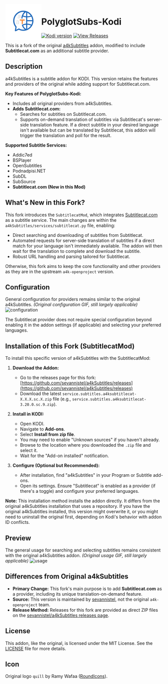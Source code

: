 <img align="left" width="115px" height="115px" src="icon.png">

# PolyglotSubs-Kodi
[![Kodi version](https://img.shields.io/badge/kodi%20versions-20--21-blue)](https://kodi.tv/)
[![View Releases](https://img.shields.io/badge/releases-on%20GitHub-blue)](https://github.com/sevannistel/a4kSubtitles/releases)

This is a fork of the original [a4kSubtitles](https://github.com/a4k-openproject/a4kSubtitles) addon, modified to include **Subtitlecat.com** as an additional subtitle provider.

## Description

a4kSubtitles is a subtitle addon for KODI. This version retains the features and providers of the original while adding support for Subtitlecat.com.

**Key Features of PolyglotSubs-Kodi:**
*   Includes all original providers from a4kSubtitles.
*   **Adds Subtitlecat.com:**
    *   Searches for subtitles on Subtitlecat.com.
    *   Supports on-demand translation of subtitles via Subtitlecat's server-side translation feature. If a direct subtitle in your desired language isn't available but can be translated by Subtitlecat, this addon will trigger the translation and poll for the result.

**Supported Subtitle Services:**
*   Addic7ed
*   BSPlayer
*   OpenSubtitles
*   Podnadpisi.NET
*   SubDL
*   SubSource
*   **Subtitlecat.com (New in this Mod)**

## What's New in this Fork?

This fork introduces the `SubtitlecatMod`, which integrates [Subtitlecat.com](https://www.subtitlecat.com) as a subtitle service. The main changes are within the `a4kSubtitles/services/subtitlecat.py` file, enabling:
*   Direct searching and downloading of subtitles from Subtitlecat.
*   Automated requests for server-side translation of subtitles if a direct match for your language isn't immediately available. The addon will then wait for the translation to complete and download the subtitle.
*   Robust URL handling and parsing tailored for Subtitlecat.

Otherwise, this fork aims to keep the core functionality and other providers as they are in the upstream `a4k-openproject` version.

## Configuration
General configuration for providers remains similar to the original a4kSubtitles.
*(Original configuration GIF, still largely applicable)*
![configuration](https://media.giphy.com/media/kewuE4BgfOnFin0vEC/source.gif)

The Subtitlecat provider does not require special configuration beyond enabling it in the addon settings (if applicable) and selecting your preferred languages.

## Installation of this Fork (SubtitlecatMod)

To install this specific version of a4kSubtitles with the SubtitlecatMod:

1.  **Download the Addon:**
    *   Go to the releases page for this fork: [https://github.com/sevannistel/a4kSubtitles/releases](https://github.com/sevannistel/a4kSubtitles/releases)
    *   Download the latest `service.subtitles.a4ksubtitlecat-X.X.X.sc.X.zip` file (e.g., `service.subtitles.a4ksubtitlecat-3.20.0.sc.9.zip`).

2.  **Install in KODI:**
    *   Open KODI.
    *   Navigate to **Add-ons**.
    *   Select **Install from zip file**.
    *   You may need to enable "Unknown sources" if you haven't already.
    *   Browse to the location where you downloaded the `.zip` file and select it.
    *   Wait for the "Add-on installed" notification.

3.  **Configure (Optional but Recommended):**
    *   After installation, find "a4kSubtitles" in your Program or Subtitle add-ons.
    *   Open its settings. Ensure "Subtitlecat" is enabled as a provider (if there's a toggle) and configure your preferred languages.

**Note:** This installation method installs the addon directly. It differs from the original a4kSubtitles installation that uses a repository. If you have the original a4kSubtitles installed, this version might overwrite it, or you might need to uninstall the original first, depending on Kodi's behavior with addon ID conflicts.

## Preview
The general usage for searching and selecting subtitles remains consistent with the original a4kSubtitles addon.
*(Original usage GIF, still largely applicable)*
![usage](https://media.giphy.com/media/QTmhgEJTpTPTPxByfj/source.gif)

## Differences from Original a4kSubtitles

*   **Primary Change:** This fork's main purpose is to add **Subtitlecat.com** as a provider, including its unique translation-on-demand feature.
*   **Source:** This version is maintained by [sevannistel](https://github.com/sevannistel), not the original `a4k-openproject` team.
*   **Release Method:** Releases for this fork are provided as direct ZIP files on the [sevannistel/a4kSubtitles releases page](https://github.com/sevannistel/a4kSubtitles/releases).

## License

This addon, like the original, is licensed under the MIT License. See the [LICENSE](LICENSE) file for more details.

## Icon

Original logo `quill` by Ramy Wafaa ([RoundIcons](https://roundicons.com)).

